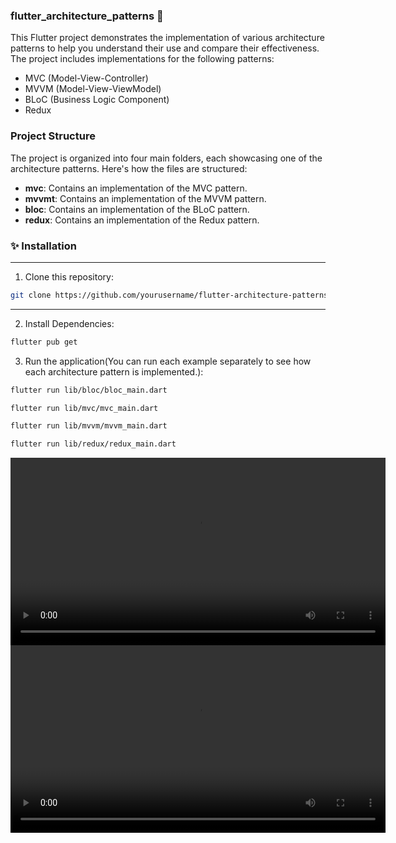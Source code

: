 ### flutter_architecture_patterns 👋

This Flutter project demonstrates the implementation of various architecture patterns to help you understand their use and compare their effectiveness. The project includes implementations for the following patterns:

- MVC (Model-View-Controller)
- MVVM (Model-View-ViewModel)
- BLoC (Business Logic Component)
- Redux
    
### Project Structure

The project is organized into four main folders, each showcasing one of the architecture patterns. Here's how the files are structured:

- **mvc**: Contains an implementation of the MVC pattern.
- **mvvmt**: Contains an implementation of the MVVM pattern.
- **bloc**: Contains an implementation of the BLoC pattern.
- **redux**: Contains an implementation of the Redux pattern.

### ✨ Installation
-----
 1. Clone this repository:
```bash
git clone https://github.com/yourusername/flutter-architecture-patterns.git
```

-----
 2. Install Dependencies:
```bash
flutter pub get
```

3. Run the application(You can run each example separately to see how each architecture pattern is implemented.):
```bash
flutter run lib/bloc/bloc_main.dart
```
```bash
flutter run lib/mvc/mvc_main.dart
```
```bash
flutter run lib/mvvm/mvvm_main.dart
```
```bash
flutter run lib/redux/redux_main.dart
```

<video width="600" controls>
  <source src="assets/counter.mp4" type="video/mp4">
  Your browser does not support the video tag.
</video>
<video width="600" controls>
  <source src="assets/text.mp4" type="video/mp4">
  Your browser does not support the video tag.
</video>